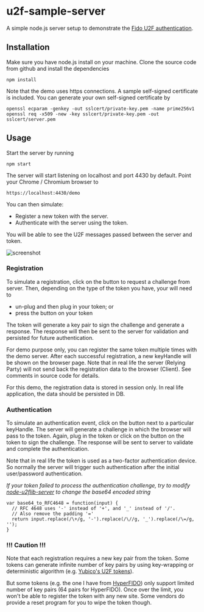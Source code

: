 u2f-sample-server
==================

A simple node.js server setup to demonstrate the [Fido U2F authentication](https://fidoalliance.org/about/overview/).

Installation
------------

Make sure you have node.js install on your machine.  Clone the source code from github and install the dependencies

```
npm install
```

Note that the demo uses https connections. A sample self-signed certificate is included.  You can generate your own self-signed certificate by
```
openssl ecparam -genkey -out sslcert/private-key.pem -name prime256v1
openssl req -x509 -new -key sslcert/private-key.pem -out sslcert/server.pem
```


Usage
-----

Start the server by running
```
npm start
```

The server will start listening on localhost and port 4430 by default.  Point your Chrome / Chromium browser to
```
https://localhost:4430/demo
```

You can then simulate:
- Register a new token with the server.
- Authenticate with the server using the token.

You will be able to see the U2F messages passed between the server and token.

![screenshot](https://3.bp.blogspot.com/-wKHw9zu5T5w/VyWV4H8ggPI/AAAAAAAACek/wd4tFYuwT5s5tVQFamU3B0mL13QYbHxqACLcB/s640/screenshot01.png "screenshot")

### Registration

To simulate a registration, click on the button to request a challenge from server.  Then, depending on the type of the token you have, your will need to
- un-plug and then plug in your token; or
- press the button on your token

The token will generate a key pair to sign the challenge and generate a response.  The response will then be sent to the server for validation and persisted for future authentication.

For demo purpose only, you can register the same token multiple times with the demo server.  After each successful registration, a new keyHandle will be shown on the browser page.  Note that in real life the server (Relying Party) will not send back the registration data to the browser (Client).  See comments in source code for details.

For this demo, the registration data is stored in session only.  In real life application, the data should be persisted in DB.

### Authentication

To simulate an authentication event, click on the button next to a particular keyHandle.  The server will generate a challenge in which the browser will pass to the token.  Again, plug in the token or click on the button on the token to sign the challenge. The response will be sent to server to validate and complete the authentication.

Note that in real life the token is used as a two-factor authentication device.  So normally the server will trigger such authentication after the initial user/password authentication.

*If your token failed to process the authentication challenge, try to modify [node-u2flib-server](https://github.com/kitsook/node-u2flib-server/blob/master/lib/u2f.js#L195) to change the base64 encoded string*

```
var base64_to_RFC4648 = function(input) {
  // RFC 4648 uses '-' instead of '+', and '_' instead of '/'.
  // Also remove the padding '='
  return input.replace(/\+/g, '-').replace(/\//g, '_').replace(/\=/g, '');
}
```

### !!! Caution !!!

Note that each registration requires a new key pair from the token.  Some tokens can generate infinite number of key pairs by using key-wrapping or deterministic algorithm (e.g. [Yubico's U2F tokens](https://www.yubico.com/2014/11/yubicos-u2f-key-wrapping/)).

But some tokens (e.g. the one I have from [HyperFIDO](http://hyperfido.com/)) only support limited number of key pairs (64 pairs for HyperFIDO). Once over the limit, you won't be able to register the token with any new site.  Some vendors do provide a reset program for you to wipe the token though.
